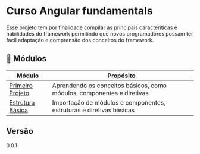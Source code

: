 # Curso Angular fundamentals

Esse projeto tem por finalidade compilar as principais caracteríticas e habilidades do framework permitindo que
novos programadores possam ter fácil adaptação e comprensão dos conceitos do framework.

## 📖 Módulos

| Módulo                                                                                                      | Propósito                                                              |
|-------------------------------------------------------------------------------------------------------------|------------------------------------------------------------------------|
| <a href="https://github.com/psbrunosouza/fundamentos-angular/tree/main/angular-get-started">Primeiro Projeto</a> | Aprendendo os conceitos básicos, como módulos, componentes e diretivas |
| <a href="https://github.com/psbrunosouza/fundamentos-angular/tree/main/angular-basics">Estrutura Básica</a> | Importação de módulos e componentes, estruturas e diretivas básicas    |

## Versão

0.0.1
